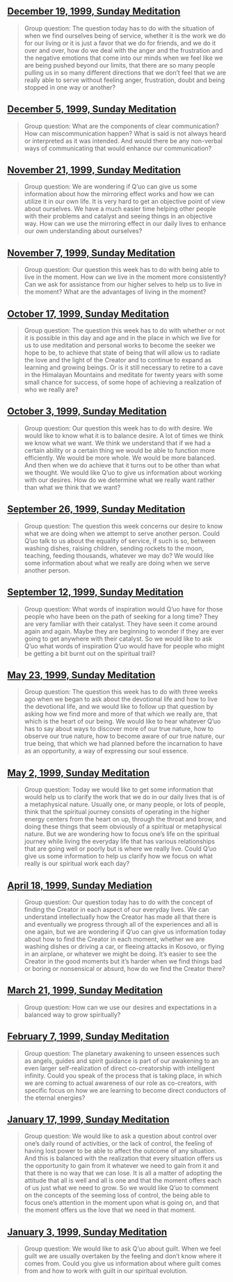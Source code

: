 ## [December 19, 1999, Sunday Meditation](en/1999/1999_1219)


> Group question: The question today has to do with the situation of when we find ourselves being of service, whether it is the work we do for our living or it is just a favor that we do for friends, and we do it over and over, how do we deal with the anger and the frustration and the negative emotions that come into our minds when we feel like we are being pushed beyond our limits, that there are so many people pulling us in so many different directions that we don’t feel that we are really able to serve without feeling anger, frustration, doubt and being stopped in one way or another?

[<i class="fas fa-file-pdf"></i>](http://llresearch.org/transcripts/issues/1999/1999_1219.pdf) [<i class="fas fa-external-link-alt"></i>](http://llresearch.org/transcripts/issues/1999/1999_1219.aspx)
 

## [December 5, 1999, Sunday Meditation](en/1999/1999_1205)


> Group question: What are the components of clear communication? How can miscommunication happen? What is said is not always heard or interpreted as it was intended. And would there be any non-verbal ways of communicating that would enhance our communication?

[<i class="fas fa-file-pdf"></i>](http://llresearch.org/transcripts/issues/1999/1999_1205.pdf) [<i class="fas fa-external-link-alt"></i>](http://llresearch.org/transcripts/issues/1999/1999_1205.aspx)
 

## [November 21, 1999, Sunday Meditation](en/1999/1999_1121)


> Group question: We are wondering if Q’uo can give us some information about how the mirroring effect works and how we can utilize it in our own life. It is very hard to get an objective point of view about ourselves. We have a much easier time helping other people with their problems and catalyst and seeing things in an objective way. How can we use the mirroring effect in our daily lives to enhance our own understanding about ourselves?

[<i class="fas fa-file-pdf"></i>](http://llresearch.org/transcripts/issues/1999/1999_1121.pdf) [<i class="fas fa-external-link-alt"></i>](http://llresearch.org/transcripts/issues/1999/1999_1121.aspx)
 

## [November 7, 1999, Sunday Meditation](en/1999/1999_1107)


> Group question: Our question this week has to do with being able to live in the moment. How can we live in the moment more consistently? Can we ask for assistance from our higher selves to help us to live in the moment? What are the advantages of living in the moment?

[<i class="fas fa-file-pdf"></i>](http://llresearch.org/transcripts/issues/1999/1999_1107.pdf) [<i class="fas fa-external-link-alt"></i>](http://llresearch.org/transcripts/issues/1999/1999_1107.aspx)
 

## [October 17, 1999, Sunday Meditation](en/1999/1999_1017)


> Group question: The question this week has to do with whether or not it is possible in this day and age and in the place in which we live for us to use meditation and personal works to become the seeker we hope to be, to achieve that state of being that will allow us to radiate the love and the light of the Creator and to continue to expand as learning and growing beings. Or is it still necessary to retire to a cave in the Himalayan Mountains and meditate for twenty years with some small chance for success, of some hope of achieving a realization of who we really are?

[<i class="fas fa-file-pdf"></i>](http://llresearch.org/transcripts/issues/1999/1999_1017.pdf) [<i class="fas fa-external-link-alt"></i>](http://llresearch.org/transcripts/issues/1999/1999_1017.aspx)
 

## [October 3, 1999, Sunday Meditation](en/1999/1999_1003)


> Group question: Our question this week has to do with desire. We would like to know what it is to balance desire. A lot of times we think we know what we want. We think we understand that if we had a certain ability or a certain thing we would be able to function more efficiently. We would be more whole. We would be more balanced. And then when we do achieve that it turns out to be other than what we thought. We would like Q’uo to give us information about working with our desires. How do we determine what we really want rather than what we think that we want?

[<i class="fas fa-file-pdf"></i>](http://llresearch.org/transcripts/issues/1999/1999_1003.pdf) [<i class="fas fa-external-link-alt"></i>](http://llresearch.org/transcripts/issues/1999/1999_1003.aspx)
 

## [September 26, 1999, Sunday Meditation](en/1999/1999_0926)


> Group question: The question this week concerns our desire to know what we are doing when we attempt to serve another person. Could Q’uo talk to us about the equality of service, if such is so, between washing dishes, raising children, sending rockets to the moon, teaching, feeding thousands, whatever we may do? We would like some information about what we really are doing when we serve another person.

[<i class="fas fa-file-pdf"></i>](http://llresearch.org/transcripts/issues/1999/1999_0926.pdf) [<i class="fas fa-external-link-alt"></i>](http://llresearch.org/transcripts/issues/1999/1999_0926.aspx)
 

## [September 12, 1999, Sunday Meditation](en/1999/1999_0912)


> Group question: What words of inspiration would Q’uo have for those people who have been on the path of seeking for a long time? They are very familiar with their catalyst. They have seen it come around again and again. Maybe they are beginning to wonder if they are ever going to get anywhere with their catalyst. So we would like to ask Q’uo what words of inspiration Q’uo would have for people who might be getting a bit burnt out on the spiritual trail?

[<i class="fas fa-file-pdf"></i>](http://llresearch.org/transcripts/issues/1999/1999_0912.pdf) [<i class="fas fa-external-link-alt"></i>](http://llresearch.org/transcripts/issues/1999/1999_0912.aspx)
 

## [May 23, 1999, Sunday Meditation](en/1999/1999_0523)


> Group question: The question this week has to do with three weeks ago when we began to ask about the devotional life and how to live the devotional life, and we would like to follow up that question by asking how we find more and more of that which we really are, that which is the heart of our being. We would like to hear whatever Q’uo has to say about ways to discover more of our true nature, how to observe our true nature, how to become aware of our true nature, our true being, that which we had planned before the incarnation to have as an opportunity, a way of expressing our soul essence.

[<i class="fas fa-file-pdf"></i>](http://llresearch.org/transcripts/issues/1999/1999_0523.pdf) [<i class="fas fa-external-link-alt"></i>](http://llresearch.org/transcripts/issues/1999/1999_0523.aspx)
 

## [May 2, 1999, Sunday Meditation](en/1999/1999_0502)


> Group question: Today we would like to get some information that would help us to clarify the work that we do in our daily lives that is of a metaphysical nature. Usually one, or many people, or lots of people, think that the spiritual journey consists of operating in the higher energy centers from the heart on up, through the throat and brow, and doing these things that seem obviously of a spiritual or metaphysical nature. But we are wondering how to focus one’s life on the spiritual journey while living the everyday life that has various relationships that are going well or poorly but is where we really live. Could Q’uo give us some information to help us clarify how we focus on what really is our spiritual work each day?

[<i class="fas fa-file-pdf"></i>](http://llresearch.org/transcripts/issues/1999/1999_0502.pdf) [<i class="fas fa-external-link-alt"></i>](http://llresearch.org/transcripts/issues/1999/1999_0502.aspx)
 

## [April 18, 1999, Sunday Mediation](en/1999/1999_0418)


> Group question: Our question today has to do with the concept of finding the Creator in each aspect of our everyday lives. We can understand intellectually how the Creator has made all that there is and eventually we progress through all of the experiences and all is one again, but we are wondering if Q’uo can give us information today about how to find the Creator in each moment, whether we are washing dishes or driving a car, or fleeing attacks in Kosovo, or flying in an airplane, or whatever we might be doing. It’s easier to see the Creator in the good moments but it’s harder when we find things bad or boring or nonsensical or absurd, how do we find the Creator there?

[<i class="fas fa-file-pdf"></i>](http://llresearch.org/transcripts/issues/1999/1999_0418.pdf) [<i class="fas fa-external-link-alt"></i>](http://llresearch.org/transcripts/issues/1999/1999_0418.aspx)
 

## [March 21, 1999, Sunday Meditation](en/1999/1999_0321)


> Group question: How can we use our desires and expectations in a balanced way to grow spiritually?

[<i class="fas fa-file-pdf"></i>](http://llresearch.org/transcripts/issues/1999/1999_0321.pdf) [<i class="fas fa-external-link-alt"></i>](http://llresearch.org/transcripts/issues/1999/1999_0321.aspx)
 

## [February 7, 1999, Sunday Meditation](en/1999/1999_0207)


> Group question: The planetary awakening to unseen essences such as angels, guides and spirit guidance is part of our awakening to an even larger self-realization of direct co-creatorship with intelligent infinity. Could you speak of the process that is taking place, in which we are coming to actual awareness of our role as co-creators, with specific focus on how we are learning to become direct conductors of the eternal energies?

[<i class="fas fa-file-pdf"></i>](http://llresearch.org/transcripts/issues/1999/1999_0207.pdf) [<i class="fas fa-external-link-alt"></i>](http://llresearch.org/transcripts/issues/1999/1999_0207.aspx)
 

## [January 17, 1999, Sunday Meditation](en/1999/1999_0117)


> Group question: We would like to ask a question about control over one’s daily round of activities, or the lack of control, the feeling of having lost power to be able to affect the outcome of any situation. And this is balanced with the realization that every situation offers us the opportunity to gain from it whatever we need to gain from it and that there is no way that we can lose. It is all a matter of adopting the attitude that all is well and all is one and that the moment offers each of us just what we need to grow. So we would like Q’uo to comment on the concepts of the seeming loss of control, the being able to focus one’s attention in the moment upon what is going on, and that the moment offers us the love that we need in that moment.

[<i class="fas fa-file-pdf"></i>](http://llresearch.org/transcripts/issues/1999/1999_0117.pdf) [<i class="fas fa-external-link-alt"></i>](http://llresearch.org/transcripts/issues/1999/1999_0117.aspx)
 

## [January 3, 1999, Sunday Meditation](en/1999/1999_0103)


> Group question: We would like to ask Q’uo about guilt. When we feel guilt we are usually overtaken by the feeling and don’t know where it comes from. Could you give us information about where guilt comes from and how to work with guilt in our spiritual evolution.

[<i class="fas fa-file-pdf"></i>](http://llresearch.org/transcripts/issues/1999/1999_0103.pdf) [<i class="fas fa-external-link-alt"></i>](http://llresearch.org/transcripts/issues/1999/1999_0103.aspx)
 